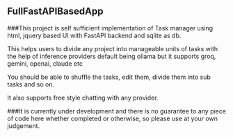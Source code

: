 ## FullFastAPIBasedApp

###This project is self sufficient implementation of Task manager using html, jquery based UI with FastAPI backend and sqlite as db.

This helps users to divide any project into manageable units of tasks with the help of inference providers default being ollama but it supports groq, gemini, openai, claude etc

You should be able to shuffle the tasks, edit them, divide them into sub tasks and so on.

It also supports free style chatting with any provider.

###It is currently under development and there is no guarantee to any piece of code here whether completed or otherwise, so please use at your own judgement.
